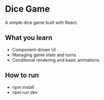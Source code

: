 # Dice Game

A simple dice game built with React.

## What you learn
- Component-driven UI
- Managing game state and turns
- Conditional rendering and basic animations

## How to run
- npm install
- npm run dev
